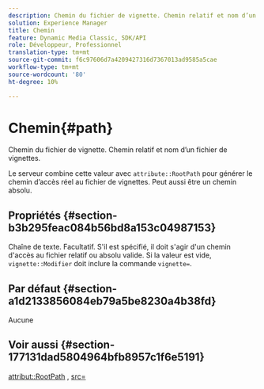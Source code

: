 ```yaml
---
description: Chemin du fichier de vignette. Chemin relatif et nom d’un fichier de vignettes.
solution: Experience Manager
title: Chemin
feature: Dynamic Media Classic, SDK/API
role: Développeur, Professionnel
translation-type: tm+mt
source-git-commit: f6c97606d7a4209427316d7367013ad9585a5cae
workflow-type: tm+mt
source-wordcount: '80'
ht-degree: 10%

---
```



# Chemin{#path}

Chemin du fichier de vignette. Chemin relatif et nom d’un fichier de vignettes.

Le serveur combine cette valeur avec `attribute::RootPath` pour générer le chemin d’accès réel au fichier de vignettes. Peut aussi être un chemin absolu.

## Propriétés {#section-b3b295feac084b56bd8a153c04987153}

Chaîne de texte. Facultatif. S&#39;il est spécifié, il doit s&#39;agir d&#39;un chemin d&#39;accès au fichier relatif ou absolu valide. Si la valeur est vide, `vignette::Modifier` doit inclure la commande `vignette=`.

## Par défaut {#section-a1d2133856084eb79a5be8230a4b38fd}

Aucune

## Voir aussi {#section-177131dad5804964bfb8957c1f6e5191}

[attribut::RootPath](../../../../../ir-api/material-cat/image-rendering-api-ref/c-ir-material-catalog/c-ir-attributes-reference/r-ir-rootpath.md#reference-a4d7c96b62e14fcbad1740c702f160f3) ,  [src=](../../../../../ir-api/http-protocol/image-rendering-api-ref/c-ir-http-protocol-ref/c-ir-http-protocol-command-reference/r-ir-src.md#reference-62c98abad22149d68d405ed6aaff8272)
